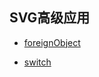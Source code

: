 ## SVG高级应用

- [foreignObject](https://github.com/xswei/SVG_Essentials/tree/master/advanced/ForeignObject)

- [switch](https://github.com/xswei/SVG_Essentials/tree/master/advanced/switch)